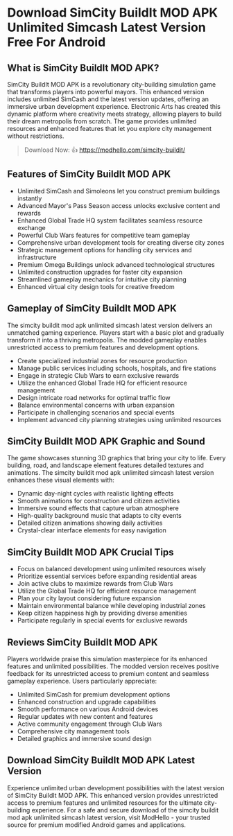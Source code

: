 # Download SimCity BuildIt MOD APK Unlimited Simcash Latest Version Free For Android

## What is SimCity BuildIt MOD APK?

SimCity BuildIt MOD APK is a revolutionary city-building simulation game that transforms players into powerful mayors. This enhanced version includes unlimited SimCash and the latest version updates, offering an immersive urban development experience. Electronic Arts has created this dynamic platform where creativity meets strategy, allowing players to build their dream metropolis from scratch. The game provides unlimited resources and enhanced features that let you explore city management without restrictions.

>Download Now: 👍 https://modhello.com/simcity-buildit/

## Features of SimCity BuildIt MOD APK

* Unlimited SimCash and Simoleons let you construct premium buildings instantly
* Advanced Mayor's Pass Season access unlocks exclusive content and rewards
* Enhanced Global Trade HQ system facilitates seamless resource exchange
* Powerful Club Wars features for competitive team gameplay
* Comprehensive urban development tools for creating diverse city zones
* Strategic management options for handling city services and infrastructure
* Premium Omega Buildings unlock advanced technological structures
* Unlimited construction upgrades for faster city expansion
* Streamlined gameplay mechanics for intuitive city planning
* Enhanced virtual city design tools for creative freedom

## Gameplay of SimCity BuildIt MOD APK

The simcity buildit mod apk unlimited simcash latest version delivers an unmatched gaming experience. Players start with a basic plot and gradually transform it into a thriving metropolis. The modded gameplay enables unrestricted access to premium features and development options.

* Create specialized industrial zones for resource production
* Manage public services including schools, hospitals, and fire stations
* Engage in strategic Club Wars to earn exclusive rewards
* Utilize the enhanced Global Trade HQ for efficient resource management
* Design intricate road networks for optimal traffic flow
* Balance environmental concerns with urban expansion
* Participate in challenging scenarios and special events
* Implement advanced city planning strategies using unlimited resources

## SimCity BuildIt MOD APK Graphic and Sound

The game showcases stunning 3D graphics that bring your city to life. Every building, road, and landscape element features detailed textures and animations. The simcity buildit mod apk unlimited simcash latest version enhances these visual elements with:

* Dynamic day-night cycles with realistic lighting effects
* Smooth animations for construction and citizen activities
* Immersive sound effects that capture urban atmosphere
* High-quality background music that adapts to city events
* Detailed citizen animations showing daily activities
* Crystal-clear interface elements for easy navigation

## SimCity BuildIt MOD APK Crucial Tips

* Focus on balanced development using unlimited resources wisely
* Prioritize essential services before expanding residential areas
* Join active clubs to maximize rewards from Club Wars
* Utilize the Global Trade HQ for efficient resource management
* Plan your city layout considering future expansion
* Maintain environmental balance while developing industrial zones
* Keep citizen happiness high by providing diverse amenities
* Participate regularly in special events for exclusive rewards

## Reviews SimCity BuildIt MOD APK

Players worldwide praise this simulation masterpiece for its enhanced features and unlimited possibilities. The modded version receives positive feedback for its unrestricted access to premium content and seamless gameplay experience. Users particularly appreciate:

* Unlimited SimCash for premium development options
* Enhanced construction and upgrade capabilities
* Smooth performance on various Android devices
* Regular updates with new content and features
* Active community engagement through Club Wars
* Comprehensive city management tools
* Detailed graphics and immersive sound design

## Download SimCity BuildIt MOD APK Latest Version

Experience unlimited urban development possibilities with the latest version of SimCity BuildIt MOD APK. This enhanced version provides unrestricted access to premium features and unlimited resources for the ultimate city-building experience. For a safe and secure download of the simcity buildit mod apk unlimited simcash latest version, visit ModHello - your trusted source for premium modified Android games and applications.
